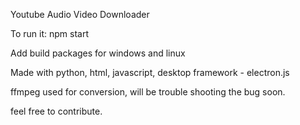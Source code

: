 Youtube Audio Video Downloader

To run it: npm start

Add build packages for windows and linux

Made with python, html, javascript, desktop framework - electron.js

ffmpeg used for conversion, will be trouble shooting the bug soon.

feel free to contribute.
